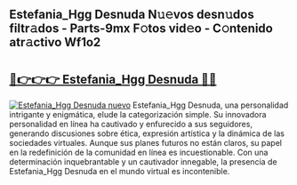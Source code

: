 ## Estefania_Hgg Desnuda N𝚞𝚎vos desn𝚞dos filtr𝚊dos - Parts-9mx F𝚘tos vid𝚎o - C𝚘ntenido atr𝚊ctivo Wf1o2

# <h2><a href="http://mb2uxm8.tromn.icu/?c=Estefania_Hgg+Desnuda">🔗👉👉👉 Estefania_Hgg Desnuda 🔗🔗</a></h2>

[![Estefania_Hgg Desnuda nuevo](https://i.imgur.com/pEAQMta.gif)](http://mb2uxm8.tromn.icu/?c=Estefania_Hgg+Desnuda)
Estefania_Hgg Desnuda, una personalidad intrigante y enigmática, elude la categorización simple. Su innovadora personalidad en línea ha cautivado y enfurecido a sus seguidores, generando discusiones sobre ética, expresión artística y la dinámica de las sociedades virtuales. Aunque sus planes futuros no están claros, su papel en la redefinición de la comunidad en línea es incuestionable. Con una determinación inquebrantable y un cautivador innegable, la presencia de Estefania_Hgg Desnuda en el mundo virtual es incontenible.
